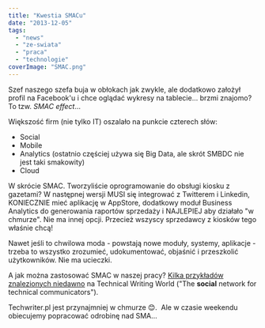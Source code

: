 ```yaml
---
title: "Kwestia SMACu"
date: "2013-12-05"
tags:
  - "news"
  - "ze-swiata"
  - "praca"
  - "technologie"
coverImage: "SMAC.png"
---
```


Szef naszego szefa buja w obłokach jak zwykle, ale dodatkowo założył profil na
Facebook'u i chce oglądać wykresy na tablecie... brzmi znajomo? To tzw. _SMAC
effect_...

Większość firm (nie tylko IT) oszalało na punkcie czterech słów:

- Social
- Mobile
- Analytics (ostatnio częściej używa się Big Data, ale skrót SMBDC nie jest taki
  smakowity)
- Cloud

W skrócie SMAC. Tworzyliście oprogramowanie do obsługi kiosku z gazetami? W
następnej wersji MUSI się integrować z Twitterem i Linkedin, KONIECZNIE mieć
aplikację w AppStore, dodatkowy moduł Business Analytics do generowania raportów
sprzedaży i NAJLEPIEJ aby działało "w chmurze". Nie ma innej opcji. Przecież
wszyscy sprzedawcy z kiosków tego właśnie chcą!

Nawet jeśli to chwilowa moda - powstają nowe moduły, systemy, aplikacje - trzeba
to wszystko zrozumieć, udokumentować, objaśnić i przeszkolić użytkowników. Nie
ma ucieczki.

A jak można zastosować SMAC w naszej pracy?
[Kilka przykładów znalezionych niedawno](http://technicalwritingworld.com/profiles/blogs/smac-effect)
na Technical Writing World ("The **social** network for technical
communicators").

Techwriter.pl jest przynajmniej w chmurze 😊.  Ale w czasie weekendu obiecujemy
popracować odrobinę nad SMA...
